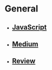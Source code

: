 # **General**

- ## [**JavaScript**](./JavaScript/main.md)
- ## [**Medium**](./Medium/main.md)
- ## [**Review**](./review/index.html)
